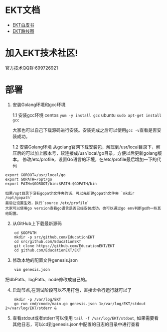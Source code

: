 # EKT文档[](https://github.com/EducationEKT/EKT/tree/master/docs)
   * [EKT白皮书](docs/whitepaper.md)
   * [EKT路线图](docs/roadmap.md)

# 加入EKT技术社区!
官方技术QQ群:699726921


# 部署

1. 安装Golang环境和gcc环境

    1.1 安装gcc环境
	centos
		 `yum -y install gcc`
	ubuntu
		`sudo apt-get install gcc`

	大家也可以自己下载源码进行安装。安装完成之后可以使用`gcc -v`查看是否安装成功。

    1.2 安装Golang环境
	从golang官网下载安装包，解压到/usr/local目录下，解压后的可以加上版本号，软连接成/usr/local/go目录，方便以后更新golang版本。
	修改/etc/profile，设置Go语言的环境，在/etc/profile最后增加一下的代码

```
export GOROOT=/usr/local/go
export GOPATH=/opt/go
export PATH=$GOROOT/bin:$PATH:$GOPATH/bin
```

	如果/opt目录下没有gopath文件夹的话，可以先新建gopath文件夹 `mkdir /opt/gopath`
	最后让设置生效，执行`source /etc/profile`
	大家可以使用go version查看go语言是否已经安装成功，也可以通过go env判断go的一些其他配置。


2. 从GitHub上下载最新源码
```
    cd $GOPATH
    mkdir -p src/github.com/EducationEKT
    cd src/github.com/EducationEKT
    git clone https://github.com/EducationEKT/EKT
    cd github.com/EducationEKT/EKT
```

3. 修改本地的配置文件genesis.json
```
    vim genesis.json
```
把dbPath、logPath、node修改成自己的。

4. 启动节点,在测试阶段可以不用打包，直接命令行运行就可以了
```
    mkdir -p /var/log/EKT
    go run cmd/cnode/main.go genesis.json 1>/var/log/EKT/stdout 2>/var/log/EKT/stderr &
```

5. 查看stdout或者stderr可以使用 `tail -f /var/log/EKT/stdout`, 如果需要看其他日志，可以cd到genesis.json中配置的日志的目录中进行查看
